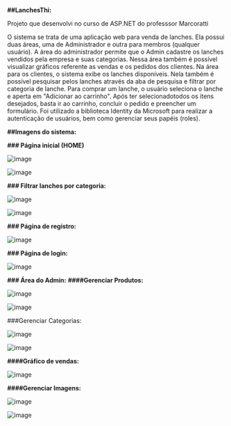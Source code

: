**##LanchesThi:**

Projeto que desenvolvi no curso de ASP.NET do professsor Marcoratti

O sistema se trata de uma aplicação web para venda de lanches. Ela possui duas áreas, uma de Administrador e outra para membros (qualquer usuário).
A área do administrador permite que o Admin cadastre os lanches vendidos pela empresa e suas categorias. Nessa área também é possível visualizar gráficos referente as vendas e os pedidos dos clientes.
Na área para os clientes, o sistema exibe os lanches disponíveis. Nela também é possível pesquisar pelos lanches através da aba de pesquisa e filtrar por categoria de lanche. 
Para comprar um lanche, o usuário seleciona o lanche e aperta em "Adicionar ao carrinho". Após ter selecionadotodos os itens desejados, basta ir ao carrinho, concluir o pedido e preencher um formulário.
Foi utilizado a biblioteca Identity da Microsoft para realizar a autenticação de usuários, bem como gerenciar seus papéis (roles).

**##Imagens do sistema:**

**### Página inicial (HOME)**

![image](https://github.com/user-attachments/assets/4bff06ce-bf20-48cf-b52d-30605a289595)

![image](https://github.com/user-attachments/assets/a43c9264-2eca-424a-a480-3ab17d10243d)

**### Filtrar lanches por categoria:**

![image](https://github.com/user-attachments/assets/5ef624e2-11a7-4785-8c4d-95fa09ffcf05)

![image](https://github.com/user-attachments/assets/1b2e539b-3d25-4387-9625-ab0aa249faac)

**### Página de registro:**

![image](https://github.com/user-attachments/assets/3f4ea5b5-e2c9-44c1-86e5-a316da508e0e)

**### Página de login:**

![image](https://github.com/user-attachments/assets/d25c1dcb-d10e-49fb-a60b-20026a1f4d3c)

**### Área do Admin:**
**####Gerenciar Produtos:**

![image](https://github.com/user-attachments/assets/bfb97888-c552-418f-9ec9-9c3716331154)

![image](https://github.com/user-attachments/assets/d8e65f78-30b2-4a72-b023-36b768f13370)

###Gerenciar Categorias:

![image](https://github.com/user-attachments/assets/d67cbbee-d583-4042-94fe-e15b55bb5d3e)

![image](https://github.com/user-attachments/assets/514f3fb1-671c-43b9-b099-82039a67806d)

**####Gráfico de vendas:**

![image](https://github.com/user-attachments/assets/6da92a73-5517-43e3-9558-88fa13d2700d)

**####Gerenciar Imagens:**

![image](https://github.com/user-attachments/assets/6ee12185-3b8b-49f0-841d-b8c32ffcce29)

![image](https://github.com/user-attachments/assets/025416be-84a5-4f5e-bf64-7ca38ce0b15d)








